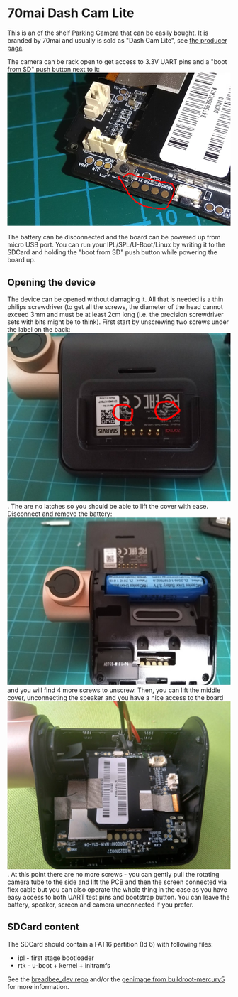 # 70mai Dash Cam Lite

This is an of the shelf Parking Camera that can be easily bought. It is branded by 70mai and usually is sold as "Dash Cam Lite",
see [the producer page](https://www.70mai.com/en/70mai-dash-cam-lite/).

The camera can be rack open to get access to 3.3V UART pins and a "boot from SD" push button next to it:
![UART pins](70mai_dashcamlite_uart.png)

The battery can be disconnected and the board can be powered up from micro USB port. You can run your IPL/SPL/U-Boot/Linux by writing it to the SDCard and holding the "boot from SD" push button while powering the board up.

## Opening the device

The device can be opened without damaging it. All that is needed is a thin philips screwdriver (to get all the screws, the diameter of the head cannot exceed 3mm and must be at least 2cm long (i.e. the precision screwdriver sets with bits might be to think). First start by unscrewing two screws under the label on the back:![1st 2 screws](70mai_dashcamlite_1st2screws.jpg).
The are no latches so you should be able to lift the cover with ease. Disconnect and remove the battery: ![under the hood](70mai_dashcamlite_battery.jpg) and you will find 4 more screws to unscrew. Then, you can lift the middle cover, unconnecting the speaker and you have a nice access to the board ![full access](70mai_dashcamlite_fullaccess.jpg). At this point there are no more screws - you can gently pull the rotating camera tube to the side and lift the PCB and then the screen connected via flex cable but you can also operate the whole thing in the case as you have easy access to both UART test pins and bootstrap button. You can leave the battery, speaker, screen and camera unconnected if you prefer.

## SDCard content
The SDCard should contain a FAT16 partition (Id 6) with following files:
- ipl - first stage bootloader
- rtk - u-boot + kernel + initramfs

See the [breadbee_dev repo](https://github.com/breadbee/breadbee_dev/) and/or the [genimage from buildroot-mercury5](https://github.com/fifteenhex/buildroot_mercury5/blob/master/br2midrive08/board/70mai/midrive08/genimage.cfg) for more information.
